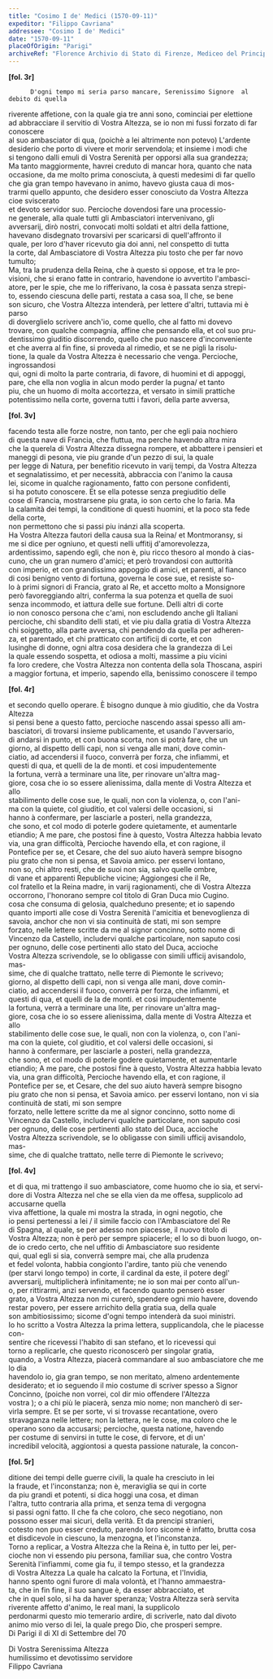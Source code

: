```yaml
---
title: "Cosimo I de' Medici (1570-09-11)"
expeditor: "Filippo Cavriana"
addressee: "Cosimo I de' Medici"
date: "1570-09-11"
placeOfOrigin: "Parigi"
archiveRef: "Florence Archivio di Stato di Firenze, Mediceo del Principato, 554, fols. -"
---
```



**[fol. 3r]**


          D'ogni tempo mi seria parso mancare, Serenissimo Signore  al debito di quella   
riverente affetione, con la quale gia tre anni sono, cominciai per elettione   
ad abbracciare il servitio di Vostra Altezza, se io non mi fussi forzato di far conoscere   
al suo ambasciator di qua, (poichè a lei altrimente non potevo) L'ardente   
desiderio che porto di vivere et morir servendola; et insieme i modi che   
si tengono dalli emuli di Vostra Serenità  per opporsi alla sua grandezza;   
Ma tanto maggiormente, havrei creduto di mancar hora, quanto che nata   
occasione, da me molto prima conosciuta, à questi medesimi di far quello   
che gia gran tempo havevano in animo, havevo giusta caua di mos-  
trarmi quello appunto, che desidero esser conosciuto da Vostra Altezza  cioe sviscerato  
et devoto servidor suo. Percioche dovendosi fare una processio-  
ne generale, alla quale tutti gli Ambasciatori intervenivano, gli   
avversarij, dirò nostri, convocati molti soldati et altri della fattione,   
havevano disdegnato trovarsivi per scaricarsi di quell'affronto il   
quale, per loro d'haver ricevuto gia doi anni, nel conspetto di tutta   
la corte, dal Ambasciatore  di Vostra Altezza  piu tosto che per far novo tumulto;   
Ma, tra la prudenza della Reina, che à questo si oppose, et tra le pro-  
visioni, che si erano fatte in contrario, havendone io avvertito l'ambasci-  
atore, per le spie, che me lo rifferivano, la cosa è passata senza strepi-  
to, essendo ciescuna delle parti, restata a casa soa, Il che, se bene   
son sicuro, che Vostra Altezza  intenderà, per lettere d'altri, tuttavia mi è parso   
di doverglielo scrivere anch'io, come quello, che al fatto mi dovevo   
trovare, con qualche compagnia, affine che pensando ella, et col suo pru-  
dentissimo giuditio discorrendo, quello che puo nascere d'inconveniente   
et che averra al fin fine, si proveda al rimedio, et se ne pigli la risolu-  
tione, la quale da Vostra Altezza  è necessario che venga. Percioche, ingrossandosi   
qui, ogni di molto la parte contraria, di favore, di huomini et di appoggi,   
pare, che ella non voglia in alcun modo perder la pugna/ et tanto   
piu, che un huomo di molta accortezza, et versato in simili prattiche   
potentissimo nella corte, governa tutti i favori, della parte avversa,
        


**[fol. 3v]**

  
facendo testa alle forze nostre, non tanto, per che egli paia nochiero   
di questa nave di Francia, che fluttua, ma perche havendo altra mira  
che la querela di Vostra Altezza  dissegna rompere, et abbattere i pensieri et   
maneggi di pesona, vie piu grande d'un pezzo di sui, la quale   
per legge di Natura, per benefitio ricevuto in varij tempi, da Vostra Altezza   
et segnalatissimo, et per necessità, abbraccia con  l'animo la causa   
lei, sicome in qualche ragionamento, fatto con persone confidenti,   
si ha potuto conoscere. Et se ella potesse senza pregiuditio delle   
cose di Francia, mostrarsene piu grata, io son certo che lo faria. Ma   
la calamità dei tempi, la conditione di questi huomini, et la poco sta fede della corte,   
non permettono che si passi piu inánzi alla scoperta.   
Ha Vostra Altezza  fautori della causa sua la Reina/ et Montmoransy, si  
me si dice per ogniuno, et questi nelli uffitij d'amorevolezza,   
ardentissimo, sapendo egli, che non è, piu ricco thesoro al mondo à cias-  
cuno, che un gran numero d'amici; et però trovandosi con  auttorità   
con imperio, et con  grandissimo appoggio di amici, et parenti, al fianco  
di cosi benigno vento di fortuna, governa le cose sue, et resiste so-  
lo à primi signori  di Francia, grato al Re, et accetto molto a Monsignore   
però favoreggiando altri, conferma la sua potenza et quella de suoi   
senza incommodo, et iattura delle sue fortune. Delli altri di corte   
io non conosco persona che c'ami, non escludendo anche gli Italiani   
percioche, chi sbandito delli stati, et vie piu dalla gratia di Vostra Altezza   
chi soiggetto, alla parte avversa, chi pendendo da quella per adheren-  
za, et parentado, et chi pratticato con artificij di corte, et con   
lusinghe di donne, ogni altra cosa desidera che la grandezza di Lei   
la quale essendo sospetta, et odiosa a molti, massime a piu vicini   
fa loro credere, che Vostra Altezza  non contenta della sola Thoscana, aspiri   
a maggior fortuna, et imperio, sapendo ella, benissimo conoscere il tempo
        


**[fol. 4r]**

  
et secondo quello operare. È bisogno dunque à mio giuditio, che da Vostra Altezza   
si pensi bene a questo fatto, percioche nascendo assai spesso alli am-  
basciatori, di trovarsi insieme publicamente, et usando l'avversario,   
di andarsi in punto, et con buona scorta, non  si potrà fare, che un   
giorno, al dispetto delli capi, non si venga alle mani, dove comin-  
ciatio, ad accendersi il fuoco, converrà per forza, che infiammi, et   
questi di qua, et quelli de la de monti. et cosi impudentemente   
la fortuna, verrà a terminare una lite, per rinovare un'altra mag-  
giore, cosa che io so essere alienissima, dalla mente di Vostra Altezza  et allo   
stabilimento delle cose sue, le quali, non con  la violenza, o, con l'ani-  
ma con  la quiete, col giuditio, et col valersi delle occasioni, si   
hanno à confermare, per lasciarle a posteri, nella grandezza,   
che sono, et col modo di poterle godere quietamente, et aumentarle   
etiandio; A me pare, che postosi fine à questo, Vostra Altezza  habbia levato   
via, una gran difficoltà, Percioche havendo ella, et con  ragione, il   
Pontefice per se, et Cesare, che del suo aiuto haverà sempre bisogno   
piu grato che non si pensa, et Savoia amico. per esservi lontano,   
non so, chi altro resti, che de suoi non sia, salvo quelle ombre,   
di vane et apparenti Republiche vicine; Aggiongesi che il Re,   
col fratello  et la Reina madre, in varij ragionamenti, che di Vostra Altezza   
occorrono, l'honorano sempre col titolo di Gran Duca mio Cugino.   
cosa che consuma di gelosia, qualcheduno presente; et io sapendo   
quanto importi alle cose di Vostra Serenità l'amicitia et benevoglienza di   
savoia, anchor che non  vi sia continuità de stati, mi son sempre   
forzato, nelle lettere scritte da me al signor concinno, sotto nome di   
Vincenzo da Castello, includervi qualche particolare, non saputo cosi   
per ognuno, delle cose pertinenti allo stato del Duca, accioche   
Vostra Altezza  scrivendole, se lo obligasse con simili ufficij avisandolo, mas-  
sime, che di qualche trattato, nelle terre di Piemonte le scrivevo;   
giorno, al dispetto delli capi, non si venga alle mani, dove comin-  
ciatio, ad accendersi il fuoco, converrà per forza, che infiammi, et   
questi di qua, et quelli de la de monti. et cosi impudentemente   
la fortuna, verrà a terminare una lite, per rinovare un'altra mag-  
giore, cosa che io so essere alienissima, dalla mente di Vostra Altezza  et allo   
stabilimento delle cose sue, le quali, non con  la violenza, o, con l'ani-  
ma con  la quiete, col giuditio, et col valersi delle occasioni, si   
hanno à confermare, per lasciarle a posteri, nella grandezza,   
che sono, et col modo di poterle godere quietamente, et aumentarle   
etiandio; A me pare, che postosi fine à questo, Vostra Altezza  habbia levato   
via, una gran difficoltà, Percioche havendo ella, et con  ragione, il   
Pontefice per se, et Cesare, che del suo aiuto haverà sempre bisogno   
piu grato che non si pensa, et Savoia amico. per esservi lontano, non  vi sia continuità de stati, mi son sempre   
forzato, nelle lettere scritte da me al signor concinno, sotto nome di   
Vincenzo da Castello, includervi qualche particolare, non saputo cosi   
per ognuno, delle cose pertinenti allo stato del Duca, accioche   
Vostra Altezza  scrivendole, se lo obligasse con simili ufficij avisandolo, mas-  
sime, che di qualche trattato, nelle terre di Piemonte le scrivevo;
        


**[fol. 4v]**

  
et di qua, mi trattengo il suo ambasciatore, come huomo che io sia, et servi-  
dore di Vostra Altezza  nel che se ella vien da me offesa, supplicolo  ad accusarne quella   
viva affettione, la quale mi mostra la strada, in ogni negotio, che   
io pensi pertenessi a lei / il simile faccio con l'Ambasciatore  del Re   
di Spagna, al quale, se per adesso non piacesse, il nuovo titolo di   
Vostra Altezza; non è però per sempre spiacerle; el lo so di buon luogo, on-  
de io credo certo, che nel uffitio di Ambasciatore suo residente   
qui, qual egli si sia, converrà sempre mai, che alla prudenza   
et fedel volonta, habbia congionto l'ardire, tanto più che venendo  
(per starvi longo tempo) in corte, il cardinal da este, il potere degl'   
avversarij, multiplicherà infinitamente; ne io son mai per conto all'un-  
o, per rittirarmi, anzi servendo, et facendo quanto penserò esser   
grato, a Vostra Altezza  non mi curerò, spendere ogni mio havere, dovendo   
restar povero, per essere arrichito della gratia sua, della quale   
son ambitiosissimo; sicome d'ogni tempo intenderà da suoi ministri.   
Io ho scritto a Vostra Altezza  la prima lettera, supplicandola, che le piacesse con-  
sentire che ricevessi l'habito di san stefano, et lo ricevessi qui   
torno a replicarle, che questo riconoscerò per singolar gratia,   
quando, a Vostra Altezza, piacerà commandare  al suo ambasciatore  che me lo dia   
havendolo io, gia gran tempo, se non  meritato, almeno ardentemente   
desiderato; et io seguendo il mio costume di scriver spesso a Signor   
Concinno, (poiche non vorrei, col dir mio offendere l'Altezza   
vostra ); o a chi più le piacerà, senza mio nome; non  mancherò di ser-  
virla sempre. Et se per sorte, vi si trovasse recantatione, overo   
stravaganza nelle lettere; non la lettera, ne le cose, ma coloro che le   
operano sono da accusarsi; percioche, questa natione, havendo   
per costume di senvirsi in tutte le cose, di fervore, et di un'   
incredibil velocità, aggiontosi a questa passione naturale, la concon-


**[fol. 5r]**

ditione dei tempi delle guerre civili, la quale ha cresciuto in lei   
la fraude, et l'inconstanza; non è, meraviglia se qui in corte   
da piu grandi et potenti, si dica hoggi una cosa, et diman   
l'altra, tutto contraria alla prima, et senza tema di vergogna   
si passi ogni fatto. Il che fa che coloro, che seco negotiano, non   
possono esser mai sicuri, della verità. Et da prencipi stranieri,   
cotesto non  puo esser creduto, parendo loro sicome è infatto, brutta cosa   
et disdicevole in ciescuno, la menzogna, et l'inconstanza.   
Torno a replicar, a Vostra Altezza  che la Reina è, in tutto per lei, per-  
cioche non vi essendo piu persona, familiar sua, che contro Vostra   
Serenità  l'infiammi, come gia fu, il tempo stesso, et la grandezza   
di Vostra Altezza  La quale ha calcato la Fortuna, et l'Invidia,   
hanno spento ogni furore di mala volontà, et l'hanno  ammaestra-  
ta, che in fin fine, il suo sangue è, da esser abbracciato, et   
che in quel solo, si ha da haver speranza; Vostra Altezza  serà servita riverente affetto d'animo, le real mani, la supplicolo   
perdonarmi questo mio temerario ardire, di scriverle, nato dal divoto   
animo mio verso di lei, la quale prego Dio, che prosperi sempre.   
Di Parigi il di XI di Settembre del 70

  
Di Vostra Serenissima Altezza   
humilissimo et devotissimo servidore   
Filippo Cavriana

